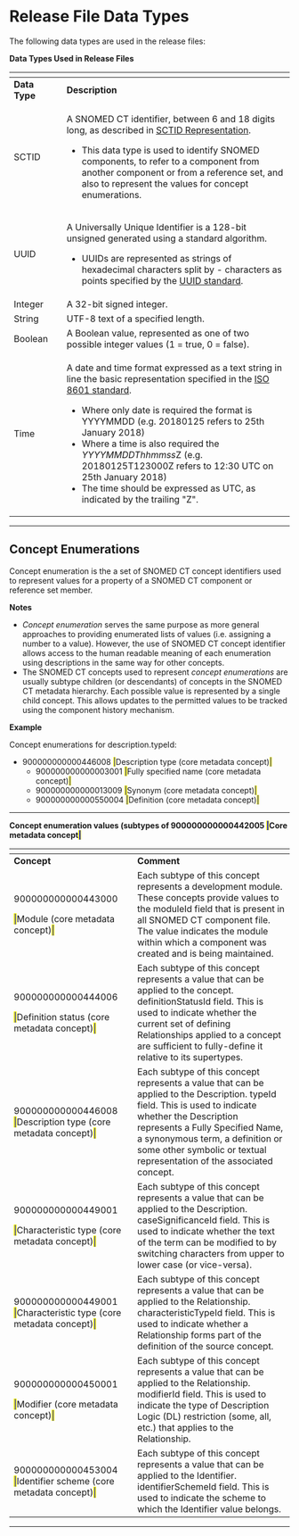 # Release File Data Types

The following data types are used in the release files:

**Data Types Used in Release Files**

<table data-header-hidden data-full-width="true"><thead><tr><th width="117.2421875"></th><th width="800"></th></tr></thead><tbody><tr><td><strong>Data Type</strong></td><td><strong>Description</strong></td></tr><tr><td>SCTID</td><td><p>A SNOMED CT identifier, between 6 and 18 digits long, as described in <a href="../../6 snomed-ct-identifiers/6.2-sctid-representation.md">SCTID Representation</a>.<br></p><ul><li>This data type is used to identify SNOMED components, to refer to a component from another component or from a reference set, and also to represent the values for concept enumerations.</li></ul></td></tr><tr><td>UUID</td><td><p>A Universally Unique Identifier is a 128-bit unsigned generated using a standard algorithm.</p><ul><li>UUIDs are represented as strings of hexadecimal characters split by - characters as points specified by the <a href="https://en.wikipedia.org/wiki/Universally_unique_identifier">UUID standard</a>.</li></ul></td></tr><tr><td>Integer</td><td>A 32-bit signed integer.</td></tr><tr><td>String</td><td>UTF-8 text of a specified length.</td></tr><tr><td>Boolean</td><td>A Boolean value, represented as one of two possible integer values (1 = true, 0 = false).</td></tr><tr><td>Time</td><td><p>A date and time format expressed as a text string in line the basic representation specified in the <a href="https://en.wikipedia.org/wiki/ISO_8601">ISO 8601 standard</a>.</p><ul><li>Where only date is required the format is YYYYMMDD (e.g. 20180125 refers to 25th January 2018)</li><li>Where a time is also required the <em>YYYYMMDDThhmmss</em>Z (e.g. 20180125T123000Z refers to 12:30 UTC on 25th January 2018)</li><li>The time should be expressed as UTC, as indicated by the trailing "Z".</li></ul></td></tr></tbody></table>

***

## Concept Enumerations

Concept enumeration is the a set of SNOMED CT concept identifiers used to represent values for a property of a SNOMED CT component or reference set member.

**Notes**

* _Concept enumeration_ serves the same purpose as more general approaches to providing enumerated lists of values (i.e. assigning a number to a value). However, the use of SNOMED CT concept identifier allows access to the human readable meaning of each enumeration using descriptions in the same way for other concepts.
* The SNOMED CT concepts used to represent _concept enumerations_ are usually subtype children (or descendants) of concepts in the SNOMED CT metadata hierarchy. Each possible value is represented by a single child concept. This allows updates to the permitted values to be tracked using the component history mechanism.

**Example**

Concept enumerations for description.typeId:

* 900000000000446008 <mark style="color:blue;">|</mark>Description type (core metadata concept)<mark style="color:blue;">|</mark>
  * 900000000000003001 <mark style="color:blue;">|</mark>Fully specified name (core metadata concept)<mark style="color:blue;">|</mark>
  * 900000000000013009 <mark style="color:blue;">|</mark>Synonym (core metadata concept)<mark style="color:blue;">|</mark>
  * 900000000000550004 <mark style="color:blue;">|</mark>Definition (core metadata concept)<mark style="color:blue;">|</mark>

***

**Concept enumeration values (subtypes of 900000000000442005&#x20;**<mark style="color:blue;">**|**</mark>**Core metadata concept**<mark style="color:blue;">**|**</mark>

<table data-header-hidden data-full-width="true"><thead><tr><th></th><th></th></tr></thead><tbody><tr><td><strong>Concept</strong></td><td><strong>Comment</strong></td></tr><tr><td><p>900000000000443000</p><p><mark style="color:blue;">|</mark>Module (core metadata concept)<mark style="color:blue;">|</mark></p></td><td>Each subtype of this concept represents a development module. These concepts provide values to the moduleId field that is present in all SNOMED CT component file. The value indicates the module within which a component was created and is being maintained.</td></tr><tr><td><p>900000000000444006 </p><p><mark style="color:blue;">|</mark>Definition status (core metadata concept)<mark style="color:blue;">|</mark></p></td><td>Each subtype of this concept represents a value that can be applied to the concept. definitionStatusId field. This is used to indicate whether the current set of defining Relationships applied to a concept are sufficient to fully-define it relative to its supertypes.</td></tr><tr><td>900000000000446008 <mark style="color:blue;">|</mark>Description type (core metadata concept)<mark style="color:blue;">|</mark></td><td>Each subtype of this concept represents a value that can be applied to the Description. typeId field. This is used to indicate whether the Description represents a Fully Specified Name, a synonymous term, a definition or some other symbolic or textual representation of the associated concept.</td></tr><tr><td><p>900000000000449001 </p><p><mark style="color:blue;">|</mark>Characteristic type (core metadata concept)<mark style="color:blue;">|</mark></p></td><td>Each subtype of this concept represents a value that can be applied to the Description. caseSignificanceId field. This is used to indicate whether the text of the term can be modified to by switching characters from upper to lower case (or vice-versa).</td></tr><tr><td>900000000000449001 <mark style="color:blue;">|</mark>Characteristic type (core metadata concept)<mark style="color:blue;">|</mark></td><td>Each subtype of this concept represents a value that can be applied to the Relationship. characteristicTypeId field. This is used to indicate whether a Relationship forms part of the definition of the source concept.</td></tr><tr><td><p>900000000000450001 </p><p><mark style="color:blue;">|</mark>Modifier (core metadata concept)<mark style="color:blue;">|</mark></p></td><td>Each subtype of this concept represents a value that can be applied to the Relationship. modifierId field. This is used to indicate the type of Description Logic (DL) restriction (some, all, etc.) that applies to the Relationship.</td></tr><tr><td>900000000000453004 <mark style="color:blue;">|</mark>Identifier scheme (core metadata concept)<mark style="color:blue;">|</mark></td><td>Each subtype of this concept represents a value that can be applied to the Identifier. identifierSchemeId field. This is used to indicate the scheme to which the Identifier value belongs.</td></tr></tbody></table>

***

